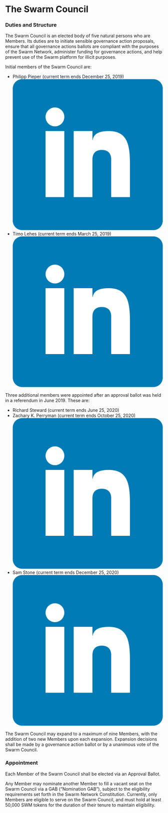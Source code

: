 # The Swarm Council

### Duties and Structure

The Swarm Council is an elected body of five natural persons who are Members. Its duties are to initiate sensible governance action proposals, ensure that all governance actions ballots are compliant with the purposes of the Swarm Network, administer funding for governance actions, and help prevent use of the Swarm platform for illicit purposes.

Initial members of the Swarm Council are:

* Philipp Pieper \(current term ends December 25, 2019\) [![](../.gitbook/assets/iconfinder_square-linkedin_317725%20%281%29.png)](https://www.linkedin.com/in/philipppieper/) 
* Timo Lehes \(current term ends March 25, 2019\) [![](../.gitbook/assets/iconfinder_square-linkedin_317725%20%281%29.png)](https://www.linkedin.com/in/timolehes/) 

Three additional members were appointed after an approval ballot was held in a referendum in June 2019. These are:

* Richard Steward \(current term ends June 25, 2020\)
* Zachary K. Perryman  \(current term ends October 25, 2020\) [![](../.gitbook/assets/iconfinder_square-linkedin_317725.png)](https://www.linkedin.com/in/zacharyperryman/)
* Sam Stone \(current term ends December 25, 2020\) [![](../.gitbook/assets/iconfinder_square-linkedin_317725.png)](https://www.linkedin.com/in/stonysam/) 

The Swarm Council may expand to a maximum of nine Members, with the addition of two new Members upon each expansion. Expansion decisions shall be made by a governance action ballot or by a unanimous vote of the Swarm Council.

### Appointment

Each Member of the Swarm Council shall be elected via an Approval Ballot.

Any Member may nominate another Member to fill a vacant seat on the Swarm Council via a GAB \(“Nomination GAB”\), subject to the eligibility requirements set forth in the Swarm Network Constitution. Currently, only Members are eligible to serve on the Swarm Council, and must hold at least 50,000 SWM tokens for the duration of their tenure to maintain eligibility.

